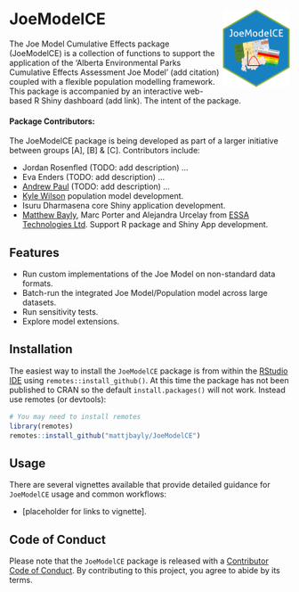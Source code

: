 
# JoeModelCE <img src="inst/figures/JoeModelCE.png" align="right" style="max-width: 120px;"/>

<!-- badges: start -->
<!-- badges: end -->

The Joe Model Cumulative Effects package (JoeModelCE) is a collection of functions to support the application of the ‘Alberta Environmental Parks Cumulative Effects Assessment Joe Model’ (add citation) coupled with a flexible population modelling framework. This package is accompanied by an interactive web-based R Shiny dashboard (add link). The intent of the package.

#### Package Contributors:
The JoeModelCE package is being developed as part of a larger initiative between groups [A], [B] & [C]. 
Contributors include:
-   Jordan Rosenfled (TODO: add description) ...
-   Eva Enders (TODO: add description) ...
-   [Andrew Paul](https://github.com/andrewpaul68) (TODO: add description) ...
-   [Kyle Wilson](https://github.com/klwilson23) population model development.
-   Isuru Dharmasena core Shiny application development.
-   [Matthew Bayly](https://github.com/mattjbayly), Marc Porter and Alejandra Urcelay from [ESSA Technologies Ltd](https://essa.com/). Support R package and Shiny App development.


## Features
-   Run custom implementations of the Joe Model on non-standard data formats.
-   Batch-run the integrated Joe Model/Population model across large datasets.
-   Run sensitivity tests.
-   Explore model extensions.


## Installation

The easiest way to install the `JoeModelCE` package is from within the [RStudio IDE](https://www.rstudio.com/products/rstudio/download/) using `remotes::install_github()`. At this time the package has not been published to CRAN so the default `install.packages()` will not work. Instead use remotes (or devtools):
``` r
# You may need to install remotes
library(remotes)
remotes::install_github("mattjbayly/JoeModelCE")
```

## Usage
There are several vignettes available that provide detailed guidance for `JoeModelCE` usage and common workflows:
-   [placeholder for links to vignette].

## Code of Conduct

Please note that the `JoeModelCE` package is released with a [Contributor Code of Conduct](https://pkgs.rstudio.com/rmarkdown/CODE_OF_CONDUCT.html). By contributing to this project, you agree to abide by its terms.

